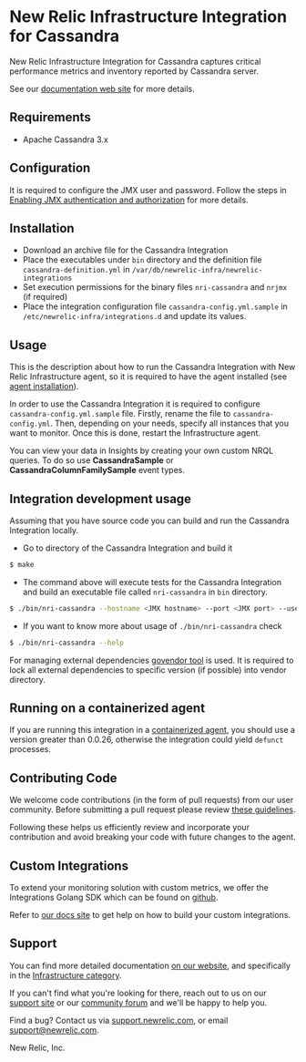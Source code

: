 # New Relic Infrastructure Integration for Cassandra
New Relic Infrastructure Integration for Cassandra captures critical performance metrics and inventory reported by Cassandra server.

See our [documentation web site](https://docs.newrelic.com/docs/integrations/host-integrations/host-integrations-list/cassandra-monitoring-integration) for more details.

<!---
See [metrics]() or [inventory]() for more details about collected data and review [dashboard]() in order to know how the data is presented.
--->

## Requirements
* Apache Cassandra 3.x

## Configuration
It is required to configure the JMX user and password. Follow the steps in [Enabling JMX authentication and authorization](http://docs.datastax.com/en/cassandra/3.0/cassandra/configuration/secureJmxAuthentication.html) for more details.

## Installation
* Download an archive file for the Cassandra Integration
* Place the executables under `bin` directory and the definition file `cassandra-definition.yml` in `/var/db/newrelic-infra/newrelic-integrations`
* Set execution permissions for the binary files `nri-cassandra` and `nrjmx` (if required)
* Place the integration configuration file `cassandra-config.yml.sample` in `/etc/newrelic-infra/integrations.d` and update its values.

## Usage
This is the description about how to run the Cassandra Integration with New Relic Infrastructure agent, so it is required to have the agent installed (see [agent installation](https://docs.newrelic.com/docs/infrastructure/new-relic-infrastructure/installation/install-infrastructure-linux)).

In order to use the Cassandra Integration it is required to configure `cassandra-config.yml.sample` file. Firstly, rename the file to `cassandra-config.yml`. Then, depending on your needs, specify all instances that you want to monitor. Once this is done, restart the Infrastructure agent.

You can view your data in Insights by creating your own custom NRQL queries. To
do so use **CassandraSample** or **CassandraColumnFamilySample** event types.

## Integration development usage
Assuming that you have source code you can build and run the Cassandra Integration locally.
* Go to directory of the Cassandra Integration and build it
```bash
$ make
```
* The command above will execute tests for the Cassandra Integration and build an executable file called `nri-cassandra` in `bin` directory.
```bash
$ ./bin/nri-cassandra --hostname <JMX hostname> --port <JMX port> --username <username> --password <password> --config_path <path to cassandra config>
```
* If you want to know more about usage of `./bin/nri-cassandra` check
```bash
$ ./bin/nri-cassandra --help
```

For managing external dependencies [govendor tool](https://github.com/kardianos/govendor) is used. It is required to lock all external dependencies to specific version (if possible) into vendor directory.

## Running on a containerized agent

If you are running this integration in a [containerized agent](https://hub.docker.com/r/newrelic/infrastructure/), you should use a version greater than 0.0.26, otherwise the integration could yield `defunct` processes.

## Contributing Code

We welcome code contributions (in the form of pull requests) from our user
community. Before submitting a pull request please review [these guidelines](https://github.com/newrelic/nri-cassandra/blob/master/CONTRIBUTING.md).

Following these helps us efficiently review and incorporate your contribution
and avoid breaking your code with future changes to the agent.

## Custom Integrations

To extend your monitoring solution with custom metrics, we offer the Integrations
Golang SDK which can be found on [github](https://github.com/newrelic/infra-integrations-sdk).

Refer to [our docs site](https://docs.newrelic.com/docs/infrastructure/integrations-sdk/get-started/intro-infrastructure-integrations-sdk)
to get help on how to build your custom integrations.

## Support

You can find more detailed documentation [on our website](http://newrelic.com/docs),
and specifically in the [Infrastructure category](https://docs.newrelic.com/docs/infrastructure).

If you can't find what you're looking for there, reach out to us on our [support
site](http://support.newrelic.com/) or our [community forum](http://forum.newrelic.com)
and we'll be happy to help you.

Find a bug? Contact us via [support.newrelic.com](http://support.newrelic.com/),
or email support@newrelic.com.

New Relic, Inc.
